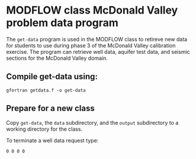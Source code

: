 # MODFLOW class McDonald Valley problem data program

The `get-data` program is used in the MODFLOW class to retireve new data for students to use during phase 3 of the McDonald Valley calibration exercise. The program can retrieve well data, aquifer test data, and seismic sections for the McDonald Valley domain.

## Compile get-data using:

```
gfortran getdata.f -o get-data
```

## Prepare for a new class

Copy `get-data`, the `data` subdirectory, and the `output` subdirectory to a working directory for the class.


To terminate a well data request type:

```
0 0 0 0
```